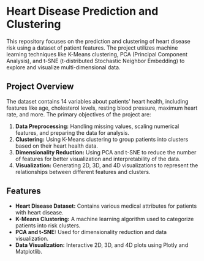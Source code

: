 # Heart Disease Prediction and Clustering

This repository focuses on the prediction and clustering of heart disease risk using a dataset of patient features. The project utilizes machine learning techniques like K-Means clustering, PCA (Principal Component Analysis), and t-SNE (t-distributed Stochastic Neighbor Embedding) to explore and visualize multi-dimensional data. 

## Project Overview

The dataset contains 14 variables about patients' heart health, including features like age, cholesterol levels, resting blood pressure, maximum heart rate, and more. The primary objectives of the project are:

1. **Data Preprocessing:** Handling missing values, scaling numerical features, and preparing the data for analysis.
2. **Clustering:** Using K-Means clustering to group patients into clusters based on their heart health data.
3. **Dimensionality Reduction:** Using PCA and t-SNE to reduce the number of features for better visualization and interpretability of the data.
4. **Visualization:** Generating 2D, 3D, and 4D visualizations to represent the relationships between different features and clusters.

## Features

- **Heart Disease Dataset:** Contains various medical attributes for patients with heart disease.
- **K-Means Clustering:** A machine learning algorithm used to categorize patients into risk clusters.
- **PCA and t-SNE:** Used for dimensionality reduction and data visualization.
- **Data Visualization:** Interactive 2D, 3D, and 4D plots using Plotly and Matplotlib.

